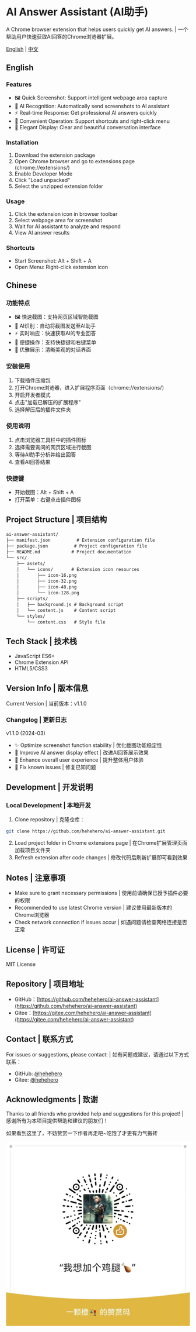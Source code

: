 # AI Answer Assistant (AI助手)

A Chrome browser extension that helps users quickly get AI answers. | 一个帮助用户快速获取AI回答的Chrome浏览器扩展。

[English](#english) | [中文](#chinese)

## English

### Features

- 🖼️ Quick Screenshot: Support intelligent webpage area capture
- 🤖 AI Recognition: Automatically send screenshots to AI assistant
- ⚡ Real-time Response: Get professional AI answers quickly
- 🎯 Convenient Operation: Support shortcuts and right-click menu
- 🎨 Elegant Display: Clear and beautiful conversation interface

### Installation

1. Download the extension package
2. Open Chrome browser and go to extensions page (chrome://extensions/)
3. Enable Developer Mode
4. Click "Load unpacked"
5. Select the unzipped extension folder

### Usage

1. Click the extension icon in browser toolbar
2. Select webpage area for screenshot
3. Wait for AI assistant to analyze and respond
4. View AI answer results

### Shortcuts

- Start Screenshot: Alt + Shift + A
- Open Menu: Right-click extension icon

## Chinese

### 功能特点

- 🖼️ 快速截图：支持网页区域智能截图
- 🤖 AI识别：自动将截图发送至AI助手
- ⚡ 实时响应：快速获取AI的专业回答
- 🎯 便捷操作：支持快捷键和右键菜单
- 🎨 优雅展示：清晰美观的对话界面

### 安装使用

1. 下载插件压缩包
2. 打开Chrome浏览器，进入扩展程序页面（chrome://extensions/）
3. 开启开发者模式
4. 点击"加载已解压的扩展程序"
5. 选择解压后的插件文件夹

### 使用说明

1. 点击浏览器工具栏中的插件图标
2. 选择需要询问的网页区域进行截图
3. 等待AI助手分析并给出回答
4. 查看AI回答结果

### 快捷键

- 开始截图：Alt + Shift + A
- 打开菜单：右键点击插件图标

## Project Structure | 项目结构

```
ai-answer-assistant/
├── manifest.json          # Extension configuration file
├── package.json          # Project configuration file
├── README.md            # Project documentation
└── src/
    ├── assets/
    │   └── icons/       # Extension icon resources
    │       ├── icon-16.png
    │       ├── icon-32.png
    │       ├── icon-48.png
    │       └── icon-128.png
    ├── scripts/
    │   ├── background.js # Background script
    │   └── content.js    # Content script
    └── styles/
        └── content.css   # Style file
```

## Tech Stack | 技术栈

- JavaScript ES6+
- Chrome Extension API
- HTML5/CSS3

## Version Info | 版本信息

Current Version | 当前版本：v1.1.0

### Changelog | 更新日志

v1.1.0 (2024-03)
- ✨ Optimize screenshot function stability | 优化截图功能稳定性
- 🎨 Improve AI answer display effect | 改进AI回答展示效果
- 🚀 Enhance overall user experience | 提升整体用户体验
- 🐛 Fix known issues | 修复已知问题

## Development | 开发说明

### Local Development | 本地开发

1. Clone repository | 克隆仓库：

```bash
git clone https://github.com/hehehero/ai-answer-assistant.git
```

2. Load project folder in Chrome extensions page | 在Chrome扩展管理页面加载项目文件夹
3. Refresh extension after code changes | 修改代码后刷新扩展即可看到效果

## Notes | 注意事项

- Make sure to grant necessary permissions | 使用前请确保已授予插件必要的权限
- Recommended to use latest Chrome version | 建议使用最新版本的Chrome浏览器
- Check network connection if issues occur | 如遇问题请检查网络连接是否正常

## License | 许可证

MIT License

## Repository | 项目地址

- GitHub：[https://github.com/hehehero/ai-answer-assistant](https://github.com/hehehero/ai-answer-assistant)
- Gitee：[https://gitee.com/hehehero/ai-answer-assistant](https://gitee.com/hehehero/ai-answer-assistant)

## Contact | 联系方式

For issues or suggestions, please contact: | 如有问题或建议，请通过以下方式联系：
- GitHub: [@hehehero](https://github.com/hehehero)
- Gitee: [@hehehero](https://gitee.com/hehehero)

## Acknowledgments | 致谢

Thanks to all friends who provided help and suggestions for this project! | 感谢所有为本项目提供帮助和建议的朋友们！

如果看到这里了，不妨赞赏一下作者再走吧~吃饱了才更有力气搬砖

![alt text](ddfa8ddd05268105eeeaf0a7dc1f012.jpg)